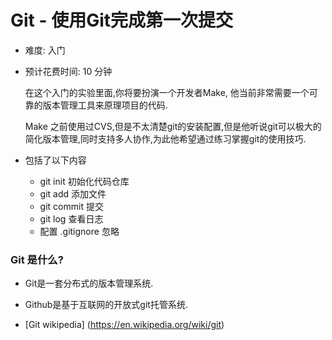 # Git - 使用Git完成第一次提交

+ 难度: 入门  

+ 预计花费时间: 10 分钟

    在这个入门的实验里面,你将要扮演一个开发者Make, 他当前非常需要一个可靠的版本管理工具来原理项目的代码.

     Make 之前使用过CVS,但是不太清楚git的安装配置,但是他听说git可以极大的简化版本管理,同时支持多人协作,为此他希望通过练习掌握git的使用技巧.

+ 包括了以下内容

    + git init 初始化代码仓库
    + git add 添加文件
    + git commit 提交
    + git log 查看日志
    + 配置 .gitignore  忽略

### Git 是什么?
+ Git是一套分布式的版本管理系统.
+ Github是基于互联网的开放式git托管系统.
  
+ [Git wikipedia] (https://en.wikipedia.org/wiki/git)

   